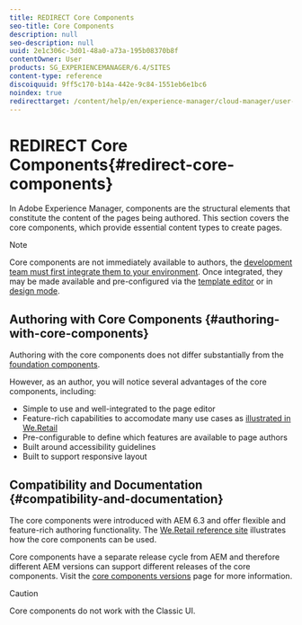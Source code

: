 ```yaml
---
title: REDIRECT Core Components
seo-title: Core Components
description: null
seo-description: null
uuid: 2e1c306c-3d01-48a0-a73a-195b08370b8f
contentOwner: User
products: SG_EXPERIENCEMANAGER/6.4/SITES
content-type: reference
discoiquuid: 9ff5c170-b14a-442e-9c84-1551eb6e1bc6
noindex: true
redirecttarget: /content/help/en/experience-manager/cloud-manager/user-guide
---
```


# REDIRECT Core Components{#redirect-core-components}

In Adobe Experience Manager, components are the structural elements that constitute the content of the pages being authored. This section covers the core components, which provide essential content types to create pages.

>[!NOTE]
>
>Core components are not immediately available to authors, the [development team must first integrate them to your environment](https://helpx.adobe.com/experience-manager/core-components/using/using.html). Once integrated, they may be made available and pre-configured via the [template editor](/help/sites-authoring/templates.md) or in [design mode](/help/sites-authoring/default-components-designmode.md).

## Authoring with Core Components {#authoring-with-core-components}

Authoring with the core components does not differ substantially from the [foundation components](/help/sites-authoring/default-components-foundation.md).

However, as an author, you will notice several advantages of the core components, including:

* Simple to use and well-integrated to the page editor
* Feature-rich capabilities to accomodate many use cases as [illustrated in We.Retail](/help/sites-developing/we-retail.md)
* Pre-configurable to define which features are available to page authors
* Built around accessibility guidelines  
* Built to support responsive layout

## Compatibility and Documentation {#compatibility-and-documentation}

The core components were introduced with AEM 6.3 and offer flexible and feature-rich authoring functionality. The [We.Retail reference site](/help/sites-developing/we-retail.md) illustrates how the core components can be used.

Core components have a separate release cycle from AEM and therefore different AEM versions can support different releases of the core components. Visit the [core components versions](https://helpx.adobe.com/experience-manager/core-components/using/versions.html) page for more information.

>[!CAUTION]
>
>Core components do not work with the Classic UI.

